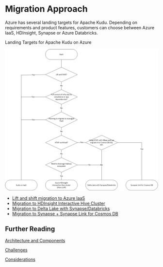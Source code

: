 # Migration Approach

Azure has several landing targets for Apache Kudu. Depending on requirements and product features, customers can choose between Azure IaaS, HDInsight, Synapse or Azure Databricks.  

Landing Targets for Apache Kudu on Azure

![Landing Targets for Apache Kudu on Azure](../images/flowchart-kudu-azure-landing-targets.png)

- [Lift and shift migration to Azure IaaS]()
- [Migration to HDInsight Interactive Hive Cluster]()
- [Migration to Delta Lake with Synapse/Databricks]()
- [Migration to Synapse + Synapse Link for Cosmos DB]()

## Further Reading

[Architecture and Components](readme.md)

[Challenges](challenges.md)

[Considerations](considerations.md)


